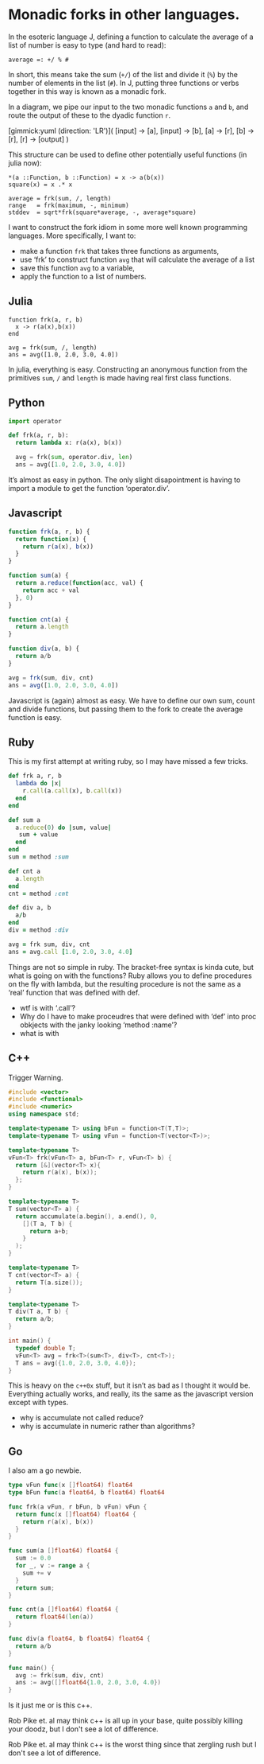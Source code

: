 # Monadic forks in other languages.

In the esoteric language J, defining a function to calculate the average of a list of number is easy to type (and hard to read):

```
average =: +/ % #
```

In short, this means take the sum (`+/`) of the list and divide it (`%`) by the number of elements in the list (`#`). In J, putting three functions or verbs together in this way is known as a monadic fork.

In a diagram, we pipe our input to the two monadic functions `a` and `b`, and route the output of these to the dyadic function `r`.

[gimmick:yuml (direction: 'LR')]( [input] -> [a], [input] -> [b], [a] -> [r], [b] -> [r], [r] -> [output] )

This structure can be used to define other potentially useful functions (in julia now):

```
*(a ::Function, b ::Function) = x -> a(b(x))
square(x) = x .* x

average = frk(sum, /, length)
range   = frk(maximum, -, minimum)
stddev  = sqrt*frk(square*average, -, average*square)
```

I want to construct the fork idiom in some more well known programming languages. More specifically, I want to:

- make a function `frk` that takes three functions as arguments,
- use ‘frk’ to construct function `avg` that will calculate the average of a list
- save this function `avg` to a variable,
- apply the function to a list of numbers.

## Julia

```
function frk(a, r, b)
  x -> r(a(x),b(x))
end

avg = frk(sum, /, length)
ans = avg([1.0, 2.0, 3.0, 4.0])
```

In julia, everything is easy. Constructing an anonymous function from the primitives `sum`, `/` and `length` is made having real first class functions.

## Python

```python
import operator

def frk(a, r, b):
  return lambda x: r(a(x), b(x))

  avg = frk(sum, operator.div, len)
  ans = avg([1.0, 2.0, 3.0, 4.0])
```

It’s almost as easy in python. The only slight disapointment is having to import a module to get the function ‘operator.div’.

## Javascript

```javascript
function frk(a, r, b) {
  return function(x) {
    return r(a(x), b(x))
  }
}

function sum(a) {
  return a.reduce(function(acc, val) {
    return acc + val
  }, 0)
}

function cnt(a) {
  return a.length
}

function div(a, b) {
  return a/b
}

avg = frk(sum, div, cnt)
ans = avg([1.0, 2.0, 3.0, 4.0])
```

Javascript is (again) almost as easy. We have to define our own sum, count and divide functions, but passing them to the fork to create the average function is easy.

## Ruby

This is my first attempt at writing ruby, so I may have missed a few tricks.

```ruby
def frk a, r, b
  lambda do |x|
    r.call(a.call(x), b.call(x))
  end
end

def sum a
  a.reduce(0) do |sum, value|
   sum + value
  end
end
sum = method :sum

def cnt a
  a.length
end
cnt = method :cnt

def div a, b
  a/b
end
div = method :div

avg = frk sum, div, cnt
ans = avg.call [1.0, 2.0, 3.0, 4.0]
```

Things are not so simple in ruby. The bracket-free syntax is kinda cute, but what is going on with the functions? Ruby allows you to define procedures on the fly with lambda, but the resulting procedure is not the same as a ‘real’ function that was defined with def. 

- wtf is with ‘.call’? 
- Why do I have to make proceudres that were defined with ‘def’ into proc obkjects with the janky
  looking ‘method :name’?
- what is with

## C++

Trigger Warning.

```cpp
#include <vector>
#include <functional>
#include <numeric>
using namespace std;

template<typename T> using bFun = function<T(T,T)>;
template<typename T> using vFun = function<T(vector<T>)>;

template<typename T>
vFun<T> frk(vFun<T> a, bFun<T> r, vFun<T> b) {
  return [&](vector<T> x){
    return r(a(x), b(x));
  };
}

template<typename T>
T sum(vector<T> a) {
  return accumulate(a.begin(), a.end(), 0,
    [](T a, T b) {
      return a+b;
    }
  );
}

template<typename T>
T cnt(vector<T> a) {
  return T(a.size());
}

template<typename T>
T div(T a, T b) {
  return a/b;
}

int main() {
  typedef double T;
  vFun<T> avg = frk<T>(sum<T>, div<T>, cnt<T>);
  T ans = avg({1.0, 2.0, 3.0, 4.0});
}
```

This is heavy on the `c++0x` stuff, but it isn’t as bad as I thought it would be. Everything actually works, and really, its the same as the javascript version except with types.

- why is accumulate not called reduce?
- why is accumulate in numeric rather than algorithms?

## Go

I also am a go newbie. 

```go
type vFun func(x []float64) float64
type bFun func(a float64, b float64) float64

func frk(a vFun, r bFun, b vFun) vFun {
  return func(x []float64) float64 {
    return r(a(x), b(x))
  }
}

func sum(a []float64) float64 {
  sum := 0.0
  for _, v := range a {
    sum += v
  }
  return sum;
}

func cnt(a []float64) float64 {
  return float64(len(a))
}

func div(a float64, b float64) float64 {
  return a/b
}

func main() {
  avg := frk(sum, div, cnt)
  ans := avg([]float64{1.0, 2.0, 3.0, 4.0})
}
```

Is it just me or is this c++. 

Rob Pike et. al may think c++ is all up in your base, quite possibly killing your doodz, but I don't see a lot of difference.

Rob Pike et. al may think c++ is the worst thing since that zergling rush but I don't see a lot of difference.
